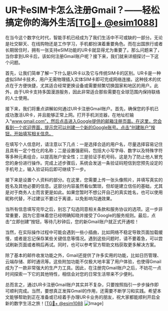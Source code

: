 # UR卡eSIM卡怎么注册Gmail？——轻松搞定你的海外生活[[TG💪+ @esim1088](https://t.me/s/esim1088)]

在当今这个数字化时代，智能手机已经成为了我们生活中不可或缺的一部分。无论是社交聊天、在线购物还是工作学习，手机都扮演着重要角色。而在出国旅行或者长期居住时，拥有一张支持eSIM功能的UR卡就显得尤为重要了。那么问题来了，当你拿到UR卡后，该如何注册Gmail账户呢？接下来，我们就来详细探讨一下这个问题。

首先，让我们简单了解一下什么是UR卡以及它与传统SIM卡的区别。UR卡是一种虚拟SIM卡技术，用户无需物理插入实体SIM卡即可完成网络连接。这种技术的优点在于方便快捷，尤其适合经常更换设备或需要频繁切换国家和地区的用户。此外，由于UR卡支持多国漫游服务，因此非常适合那些需要在全球范围内保持联络的人士使用。

接下来，我们将重点讲解如何通过UR卡注册Gmail账户。首先，确保您的手机已成功激活UR卡，并且能够正常上网。打开手机浏览器，在地址栏输入“www.gmail.com”，然后点击进入Google提供的邮箱注册页面。在这里，您会看到一个欢迎界面，提示您可以创建一个新的Google账号。点击“创建账户”按钮，开始填写相关信息。

在填写个人信息时，请注意以下几点：一是选择合适的用户名，尽量选择容易记住且具有一定个性化的名称；二是设置强密码，包括大小写字母、数字以及特殊字符等多种元素组合，以提高账户安全性；三是验证手机号码，这是为了防止他人冒充您的身份进行操作。完成上述步骤后，系统会发送一条验证码短信到您预先设定的手机号上，输入验证码后即可继续下一步。

接下来是设置个人资料的部分。在这里，您需要上传一张头像照片，并填写真实的姓名及其他必要的信息。这部分内容虽然看似繁琐，但却是建立信任的基础，尤其是对于商务人士而言更是如此。如果您暂时不想公开自己的真实姓名，也可以使用昵称代替，不过建议不要过于离谱，以免影响沟通效果。

当所有信息填写完毕之后，别忘了勾选同意相关条款和服务协议的选项。这一步非常重要，因为它意味着您已经明确知晓并接受了Google的服务规则。最后，点击“立即创建”按钮，等待几秒钟后，您的新Gmail账户就正式开通啦！

当然，在实际操作过程中可能会遇到一些小插曲，比如网络不稳定导致页面加载缓慢，或者是忘记保存某些关键信息等情况。遇到这些问题时，请不要着急，可以尝试刷新页面或者稍后再试。同时，也可以参考官方帮助文档获取更多解决方案。

除了基本的邮件收发功能之外，Gmail还提供了许多实用的功能，比如日历管理、云端存储、即时通讯等。这些附加功能不仅极大地丰富了用户体验，也使得Gmail成为了一款非常强大的生产力工具。因此，在注册完Gmail账户之后，不妨花一点时间探索一下它的其他特性，相信会对您的日常生活带来不少便利。

总而言之，通过UR卡注册Gmail账户其实并不复杂，只要按照指引一步步操作即可顺利完成。当然，要想真正发挥Gmail的作用，还需要不断学习和实践。希望本文能够帮助到正在准备或已经着手办理UR卡业务的朋友，祝大家都能顺利开启全新的数字生活之旅！[[TG💪+ @esim1088](https://t.me/s/esim1088) ![Image](https://i.postimg.cc/4NQfJmqS/Snipaste-2025-05-13-00-14-12.png)]